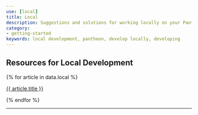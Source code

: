 ```yaml
---
use: [local]
title: Local
description: Suggestions and solutions for working locally on your Pantheon Drupal or WordPress site.
category:
- getting-started
keywords: local development, pantheon, develop locally, developing
---
```


## Resources for Local Development

{% for article in data.local %}

<a href="{{ article.url }}">{{ article.title }}</a><br>

{% endfor %}
<hr>
